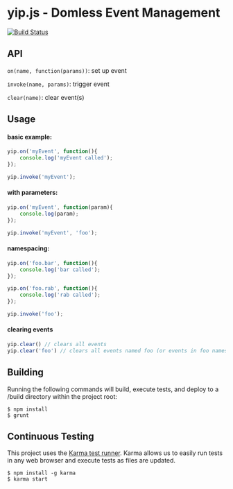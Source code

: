 yip.js - Domless Event Management
==================================================


[![Build Status](https://travis-ci.org/rwhitmire/yip.png?branch=master)](https://travis-ci.org/rwhitmire/yip)

API
--------------------------------------

`on(name, function(params))`: set up event

`invoke(name, params)`: trigger event

`clear(name)`: clear event(s)

Usage
--------------------------------------
	
#### basic example:
```javascript
yip.on('myEvent', function(){
	console.log('myEvent called');		
});

yip.invoke('myEvent');
```

#### with parameters:
```javascript
yip.on('myEvent', function(param){
	console.log(param);
});

yip.invoke('myEvent', 'foo');
```

#### namespacing:
```javascript
yip.on('foo.bar', function(){
	console.log('bar called');
});

yip.on('foo.rab', function(){
	console.log('rab called');
});

yip.invoke('foo');
```

#### clearing events
```javascript
yip.clear() // clears all events
yip.clear('foo') // clears all events named foo (or events in foo namespace)
```

Building
--------------------------------------
Running the following commands will build, execute tests, and deploy
to a /build directory within the project root:

	$ npm install
	$ grunt


Continuous Testing
--------------------------------------
This project uses the [Karma test runner](http://karma-runner.github.io/0.10/index.html).
Karma allows us to easily run tests in any web browser and execute tests as files are updated.

	$ npm install -g karma
	$ karma start
